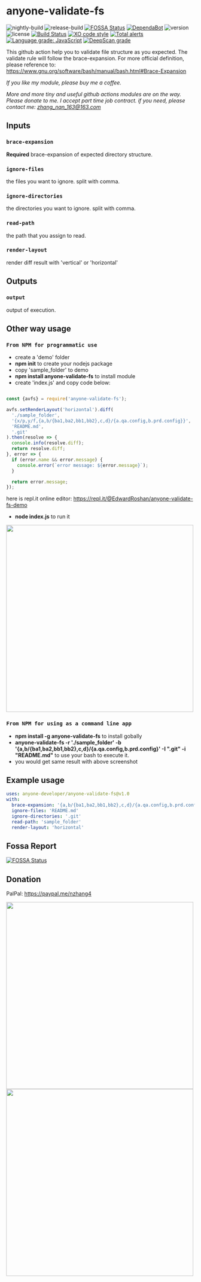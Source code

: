 # anyone-validate-fs

![nightly-build](https://github.com/anyone-developer/anyone-validate-fs/workflows/nightly-build/badge.svg)
![release-build](https://github.com/anyone-developer/anyone-validate-fs/workflows/release-build/badge.svg)
[![FOSSA Status](https://app.fossa.com/api/projects/custom%2B21065%2Fgit%40github.com%3Aanyone-developer%2Fanyone-validate-fs.git.svg?type=small)](https://app.fossa.com/projects/custom%2B21065%2Fgit%40github.com%3Aanyone-developer%2Fanyone-validate-fs.git?ref=badge_small)
[![DependaBot](https://badgen.net/github/dependabot/anyone-developer/anyone-validate-fs)](https://github.com/anyone-developer/anyone-validate-fs/network/updates)
![version](https://badgen.net/npm/v/@anyone-developer/anyone-validate-fs)
![license](https://badgen.net/github/license/anyone-developer/anyone-validate-fs)
[![Build Status](https://travis-ci.org/anyone-developer/anyone-validate-fs.svg?branch=main)](https://travis-ci.org/anyone-developer/anyone-validate-fs)
[![XO code style](https://badgen.net/xo/status/chalk)](https://github.com/xojs/xo)
[![Total alerts](https://img.shields.io/lgtm/alerts/g/anyone-developer/anyone-validate-fs.svg?logo=lgtm&logoWidth=18)](https://lgtm.com/projects/g/anyone-developer/anyone-validate-fs/alerts/)
[![Language grade: JavaScript](https://img.shields.io/lgtm/grade/javascript/g/anyone-developer/anyone-validate-fs.svg?logo=lgtm&logoWidth=18)](https://lgtm.com/projects/g/anyone-developer/anyone-validate-fs/context:javascript)
[![DeepScan grade](https://deepscan.io/api/teams/11532/projects/14440/branches/269275/badge/grade.svg)](https://deepscan.io/dashboard#view=project&tid=11532&pid=14440&bid=269275)

This github action help you to validate file structure as you expected. The validate rule will follow the brace-expansion. For more official definition, please reference to: https://www.gnu.org/software/bash/manual/bash.html#Brace-Expansion

*If you like my module, please buy me a coffee.*

*More and more tiny and useful github actions modules are on the way. Please donate to me. I accept part time job contract. if you need, please contact me: zhang_nan_163@163.com*

## Inputs

### `brace-expansion`

**Required** brace-expansion of expected directory structure.

### `ignore-files`

the files you want to ignore. split with comma.

### `ignore-directories`

the directories you want to ignore. split with comma.

### `read-path`

the path that you assign to read.

### `render-layout`

render diff result with \'vertical\' or \'horizontal\'

## Outputs

### `output`

output of execution.

## Other way usage

### `From NPM for programmatic use`

- create a 'demo' folder
- **npm init** to create your nodejs package
- copy 'sample_folder' to demo
- **npm install anyone-validate-fs** to install module
- create 'index.js' and copy code below:

```javascript

const {avfs} = require('anyone-validate-fs');

avfs.setRenderLayout('horizontal').diff(
  './sample_folder',
  '{x/p,y/f,{a,b/{ba1,ba2,bb1,bb2},c,d}/{a.qa.config,b.prd.config}}',
  'README.md',
  '.git'
).then(resolve => {
  console.info(resolve.diff);
  return resolve.diff;
}, error => {
  if (error.name && error.message) {
    console.error(`error message: ${error.message}`);
  }

  return error.message;
});

```

here is repl.it online editor: https://repl.it/@EdwardRoshan/anyone-validate-fs-demo

- **node index.js** to run it

<img src="https://raw.githubusercontent.com/anyone-developer/anyone-validate-fs/main/misc/module.png" width="500">


### `From NPM for using as a command line app`

- **npm install -g anyone-validate-fs** to install gobally
- **anyone-validate-fs -r './sample_folder' -b '{a,b/{ba1,ba2,bb1,bb2},c,d}/{a.qa.config,b.prd.config}' -I ".git" -i "README.md"** to use your bash to execute it.
- you would get same result with above screenshot

## Example usage

```yml
uses: anyone-developer/anyone-validate-fs@v1.0
with:
  brace-expansion: '{a,b/{ba1,ba2,bb1,bb2},c,d}/{a.qa.config,b.prd.config}'
  ignore-files: 'README.md'
  ignore-directories: '.git'
  read-path: 'sample_folder'
  render-layout: 'horizontal'
```

## Fossa Report

[![FOSSA Status](https://app.fossa.com/api/projects/custom%2B21065%2Fgit%40github.com%3Aanyone-developer%2Fanyone-validate-fs.git.svg?type=large)](https://app.fossa.com/projects/custom%2B21065%2Fgit%40github.com%3Aanyone-developer%2Fanyone-validate-fs.git?ref=badge_large)

## Donation

PalPal: https://paypal.me/nzhang4

<img src="https://raw.githubusercontent.com/anyone-developer/anyone-validate-fs/main/misc/alipay.JPG" width="500">

<img src="https://raw.githubusercontent.com/anyone-developer/anyone-validate-fs/main/misc/webchat_pay.JPG" width="500">


